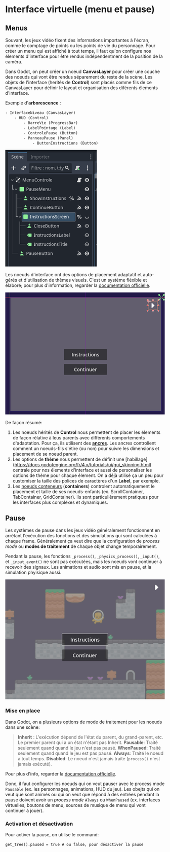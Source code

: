 # Interface virtuelle (menu et pause)

## Menus

Souvant, les jeux vidéo fixent des informations importantes à l'écran, comme le comptage de points ou les points de vie du personnage. Pour créer un menu qui est affiché à tout temps, il faut qu'on configure nos élements d'interface pour être rendus indépendentment de la position de la caméra.

Dans Godot, on peut créer un noeud **CanvasLayer** pour créer une couche des noeuds qui vont être rendus séparement du reste de la scène. Les objets de l'interface (herités de **Control**) sont placés comme fils de ce CanvasLayer pour définir le layout et organisation des diférents élements d'interface.

Exemple d'**arborescence** :

```
- InterfaceNiveau (CanvasLayer)
    - HUD (Control)
        - BarreVie (ProgressBar)
        - LabelPointage (Label)
        - ControlePause (Button)
        - PanneauPause (Panel)
            - ButtonInstructions (Button)
```

![Exemple de arborescence de scène d'une interface utilisateur.](image-1.png)

Les noeuds d'interface ont des options de placement adaptatif et auto-gérés et d'utilisation de thèmes visuels. C'est un système fléxible et élaboré; pour plus d'information, regarder la [documentation officielle](https://docs.godotengine.org/fr/4.x/tutorials/ui/index.html).

![Exemple de bouton ancré au coin en haut-droit.](image.png)

De façon résumé:

1. Les noeuds hérités de **Control** nous permettent de placer les élements de façon rélative à leus parents avec différents comportements d'adaptation. Pour ça, ils utilisent des **[ancres](https://docs.godotengine.org/fr/4.x/tutorials/ui/size_and_anchors.html)**. Les ancres controllent comment un noeuds-fils s'étire (ou non) pour suivre les dimensions et placement de se noeud parent.
2. Les options de **thème** nous permettent de définit une [habillage] (https://docs.godotengine.org/fr/4.x/tutorials/ui/gui_skinning.html) centrale pour nos élements d'interface et aussi de personaliser les options de thème pour chaque élement. On a déjà utilisé ça un peu pour customiser la taille des polices de caractères d'un **Label**, par exemple.
3. Les [noeuds conteneurs](https://docs.godotengine.org/fr/4.x/tutorials/ui/gui_containers.html)  (**containers**) controlent automatiquement le placement et taille de ses noeuds-enfants (ex. ScrollContainer, TabContainer, GridContainer). Ils sont particulièrement pratiques pour les interfaces plus complèxes et dynamiques.

## Pause

Les systèmes de pause dans les jeux vidéo généralement fonctionnent en arrêtant l'exécution des fonctions et des simulations qui sont calculées à chaque frame. Généralement ça veut dire que la configuration de *process mode* ou **modes de traitement** de chaque objet change temporairement.

Pendant la pause, les fonctions `_process()`, `_physics_process()`, `_input()`, et `_input_event()` ne sont pas exécutées, mais les noeuds vont continuer à recevoir des signaux. Les animations et audio sont mis en pause, et la simulation phyisique aussi.

![Jeu en pause.](pause.jpg)

### Mise en place

Dans Godot, on a plusieurs options de mode de traitement pour les noeuds dans une scène: 

> **Inherit** : L'exécution dépend de l'état du parent, du grand-parent, etc. Le premier parent qui a un état n'étant pas Inherit.
> **Pausable**: Traité seulement quand quand le jeu n'est pas pausé.
> **WhenPaused**: Traité seulement quand quand le jeu est pas pausé.
> **Always**: Traité le noeud à tout temps.
> **Disabled**: Le noeud n'est jamais traite (`process()` n'est jamais exécuté).

Pour plus d'info, regarder la [documentation officielle](https://docs.godotengine.org/fr/4.x/tutorials/scripting/pausing_games.html).

Donc, il faut configurer les noeuds qui on veut pauser avec le process mode `Pausable` (ex. les personnages, animations, HUD du jeu). Les obejts qui on veut que sont animés ou qui on veut que répond à des entrées pendant la pause doivent avoir un *process mode* `Always` ou `WhenPaused` (ex. interfaces virtuelles, boutons de menu, sources de musique de menu qui vont continuer à jouer).

### Activation et désactivation

Pour activer la pause, on utilise le command:

```gdscript
get_tree().paused = true # ou false, pour désactiver la pause
```

